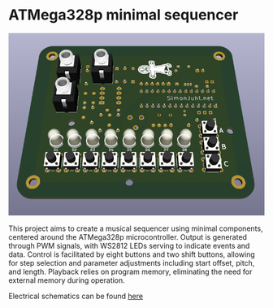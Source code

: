 # ATMega328p minimal sequencer

![pcb](https://github.com/simonjuha/atmega328p_progmem_sequencer/blob/05987d1c46682f59bde6ab1da9630e570fcec0a8/doc/PCB.png)

This project aims to create a musical sequencer using minimal components, centered around the ATMega328p microcontroller. Output is generated through PWM signals, with WS2812 LEDs serving to indicate events and data. Control is facilitated by eight buttons and two shift buttons, allowing for step selection and parameter adjustments including start offset, pitch, and length. Playback relies on program memory, eliminating the need for external memory during operation.

Electrical schematics can be found [here](https://github.com/simonjuha/atmega328p_progmem_sequencer/blob/main/doc/schematics.pdf)
